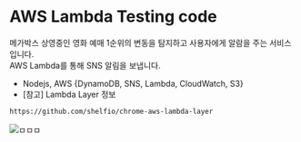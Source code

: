 # AWS Lambda Testing code
메가박스 상영중인 영화 예매 1순위의 변동을 탐지하고 사용자에게 알람을 주는 서비스입니다.  
AWS Lambda를 통해 SNS 알림을 보냅니다.

- Nodejs, AWS {DynamoDB, SNS, Lambda, CloudWatch, S3}
- [참고] Lambda Layer 정보
```bash
https://github.com/shelfio/chrome-aws-lambda-layer
```
![ㅁㅁㅁ](https://github.com/k8s-ho/Idea-implementation/assets/118821939/41495289-61e0-4036-921e-4866c32aa21d)

